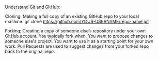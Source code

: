  Understand Git and GitHub:

Cloning: Making a full copy of an existing GitHub repo to your local machine.
git clone https://github.com/YOUR-USERNAME/repo-name.git

Forking: Creating a copy of someone else’s repository under your own GitHub account.
You typically fork when, You want to propose changes to someone else's project. You want to use it as a starting point for your own work. Pull Requests are used to suggest changes from your forked repo back to the original repo.
